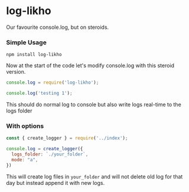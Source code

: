 # log-likho
Our favourite console.log, but on steroids.


### Simple Usage
```
npm install log-likho
```

Now at the start of the code let's modify console.log with this steroid version.

```js
console.log = require('log-likho');

console.log('testing 1');
```

This should do normal log to console but also write logs real-time to the logs folder


### With options

```js
const { create_logger } = require('../index');

console.log = create_logger({
  logs_folder: `./your_folder`,
  mode: "a",
})
```

This will create log files in `your_folder` and will not delete old log for that day but instead append it with new logs.

